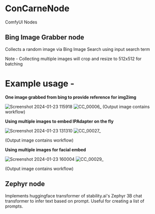 # ConCarneNode
ComfyUI Nodes

## Bing Image Grabber node

Collects a random image via Bing Image Search using input search term

Note - Collecting multiple images will crop and resize to 512x512 for batching
  
  
# Example usage -
  
  
**One image grabbed from bing to provide reference for img2img**

![Screenshot 2024-01-23 115918](https://github.com/concarne000/ConCarneNode/assets/49512595/f8657a76-d729-43a6-8d98-e428e2cae6eb)
![CC_00006_](https://github.com/concarne000/ConCarneNode/assets/49512595/ab13eed6-80ae-4573-95d2-24be4554533c)
(Output image contains workflow)
  
  
**Using multiple images to embed IPAdapter on the fly**

![Screenshot 2024-01-23 131310](https://github.com/concarne000/ConCarneNode/assets/49512595/a94137dc-8707-4a9a-8d5f-76c35629e7c7)
![CC_00027_](https://github.com/concarne000/ConCarneNode/assets/49512595/a67c25a3-d19d-4900-8758-17aace9e3a22)

(Output image contains workflow)
  
  
**Using multiple images for facial embed**

![Screenshot 2024-01-23 160004](https://github.com/concarne000/ConCarneNode/assets/49512595/19c6479a-ee08-4da0-baf0-22bd90060225)
![CC_00029_](https://github.com/concarne000/ConCarneNode/assets/49512595/692a28be-359f-474b-a066-3d072d70f65b)

(Output image contains workflow)





## Zephyr node

Implements huggingface transformer of stability.ai's Zephyr 3B chat transformer to infer text based on prompt. Useful for creating a list of prompts.

